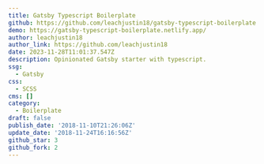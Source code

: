 ```yaml
---
title: Gatsby Typescript Boilerplate
github: https://github.com/leachjustin18/gatsby-typescript-boilerplate
demo: https://gatsby-typescript-boilerplate.netlify.app/
author: leachjustin18
author_link: https://github.com/leachjustin18
date: 2023-11-28T11:01:37.547Z
description: Opinionated Gatsby starter with typescript.
ssg:
  - Gatsby
css:
  - SCSS
cms: []
category:
  - Boilerplate
draft: false
publish_date: '2018-11-10T21:26:06Z'
update_date: '2018-11-24T16:16:56Z'
github_star: 3
github_fork: 2
---
```

